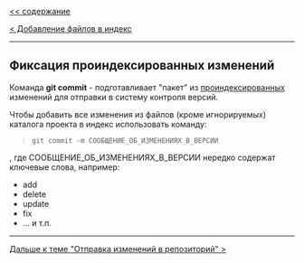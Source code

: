 [<< cодержание](../readme.md)

[< Добавление файлов в индекс](./add.md)

---

## Фиксация проиндексированных изменений

Команда **git commit** - подготавливает "пакет" из [проиндексированных](./add.md) изменений для отправки в систему контроля версий.

Чтобы добавить все изменения из файлов (кроме игнорируемых) каталога проекта в индекс использовать команду:
> ```bash=
> git commit -m СООБЩЕНИЕ_ОБ_ИЗМЕНЕНИЯХ_В_ВЕРСИИ
> ```

, где СООБЩЕНИЕ_ОБ_ИЗМЕНЕНИЯХ_В_ВЕРСИИ нередко содержат ключевые слова, например:
- add
- delete
- update
- fix
- ... и т.п.

---

[Дальше к теме "Отправка изменений в репозиторий" >](./push.md)